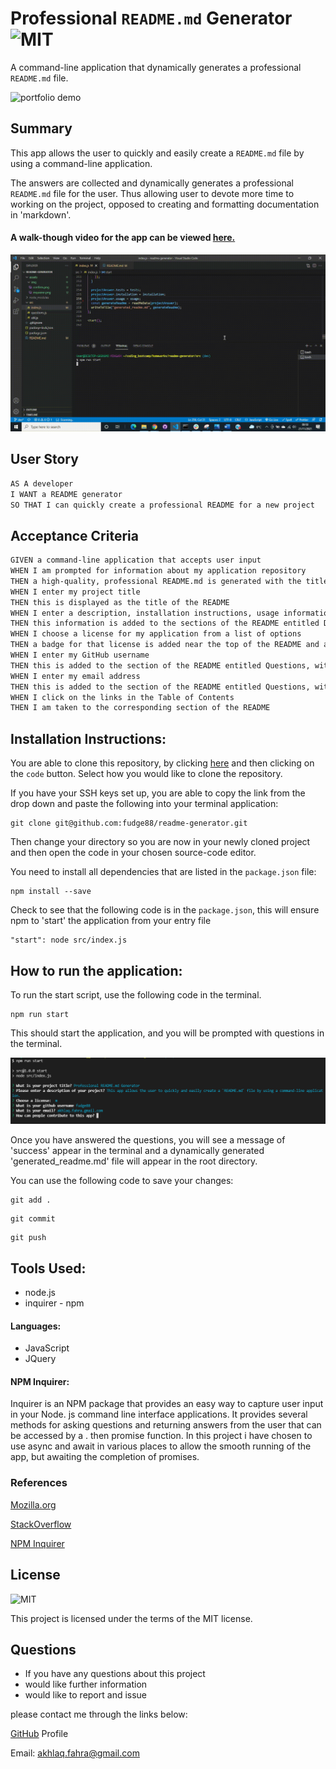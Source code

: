 # Professional `README.md` Generator ![MIT](https://img.shields.io/static/v1?label=MIT&message=License&color=<COLOR>)

A command-line application that dynamically generates a professional `README.md` file.

![portfolio demo](./assets/img/readme.gif)

## Summary

This app allows the user to quickly and easily create a `README.md` file by using a command-line application.

The answers are collected and dynamically generates a professional `README.md` file for the user. Thus allowing user to devote more time to working on the project, opposed to creating and formatting documentation in 'markdown'.

#### A walk-though video for the app can be viewed [here.](https://drive.google.com/drive/folders/1Z3-xUghfRkOGizXHfOQO7X6_CAET0kaY?usp=sharing)

![portfolio demo](./assets/img/questions.gif)

## User Story

```md
AS A developer
I WANT a README generator
SO THAT I can quickly create a professional README for a new project
```

## Acceptance Criteria

```md
GIVEN a command-line application that accepts user input
WHEN I am prompted for information about my application repository
THEN a high-quality, professional README.md is generated with the title of my project and sections entitled Description, Table of Contents, Installation, Usage, License, Contributing, Tests, and Questions
WHEN I enter my project title
THEN this is displayed as the title of the README
WHEN I enter a description, installation instructions, usage information, contribution guidelines, and test instructions
THEN this information is added to the sections of the README entitled Description, Installation, Usage, Contributing, and Tests
WHEN I choose a license for my application from a list of options
THEN a badge for that license is added near the top of the README and a notice is added to the section of the README entitled License that explains which license the application is covered under
WHEN I enter my GitHub username
THEN this is added to the section of the README entitled Questions, with a link to my GitHub profile
WHEN I enter my email address
THEN this is added to the section of the README entitled Questions, with instructions on how to reach me with additional questions
WHEN I click on the links in the Table of Contents
THEN I am taken to the corresponding section of the README
```

## Installation Instructions:

You are able to clone this repository, by clicking [here](https://github.com/fudge88/readme-generator) and then clicking on the `code` button. Select how you would like to clone the repository.

If you have your SSH keys set up, you are able to copy the link from the drop down and paste the following into your terminal application:

```
git clone git@github.com:fudge88/readme-generator.git
```

Then change your directory so you are now in your newly cloned project and then open the code in your chosen source-code editor.

You need to install all dependencies that are listed in the `package.json` file:

```
npm install --save
```

Check to see that the following code is in the `package.json`, this will ensure npm to 'start' the application from your entry file

```
"start": node src/index.js
```

## How to run the application:

To run the start script, use the following code in the terminal.

```
npm run start
```

This should start the application, and you will be prompted with questions in the terminal.

![portfolio demo](./assets/img/inquierer.png)

Once you have answered the questions, you will see a message of 'success' appear in the terminal and a dynamically generated 'generated_readme.md' file will appear in the root directory.

You can use the following code to save your changes:

```
git add .
```

```
git commit
```

```
git push
```

## Tools Used:

- node.js
- inquirer - npm

#### Languages:

- JavaScript
- JQuery

#### NPM Inquirer:

Inquirer is an NPM package that provides an easy way to capture user input in your Node. js command line interface applications. It provides several methods for asking questions and returning answers from the user that can be accessed by a . then promise function. In this project i have chosen to use async and await in various places to allow the smooth running of the app, but awaiting the completion of promises.

### References

[Mozilla.org](https://developer.mozilla.org/en-US/docs/)

[StackOverflow](https://stackoverflow.com/questions/)

[NPM Inquirer](https://www.npmjs.com/package/inquirer)

## License

![MIT](https://img.shields.io/static/v1?label=MIT&message=License&color=<COLOR>)

This project is licensed under the terms of the MIT license.

## Questions

- If you have any questions about this project
- would like further information
- would like to report and issue

please contact me through the links below:

[GitHub](https://github.com/fudge88) Profile

Email: akhlaq.fahra@gmail.com
